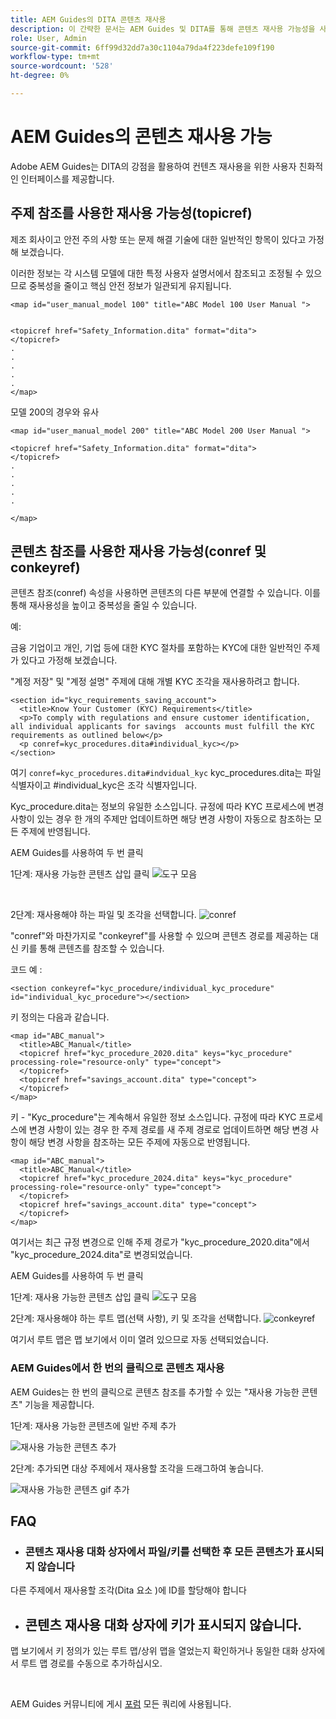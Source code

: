 ```yaml
---
title: AEM Guides의 DITA 콘텐츠 재사용
description: 이 간략한 문서는 AEM Guides 및 DITA를 통해 콘텐츠 재사용 가능성을 사용할 때 시간과 노력을 절약하는 방법을 설명합니다
role: User, Admin
source-git-commit: 6ff99d32dd7a30c1104a79da4f223defe109f190
workflow-type: tm+mt
source-wordcount: '528'
ht-degree: 0%

---
```


# AEM Guides의 콘텐츠 재사용 가능

Adobe AEM Guides는 DITA의 강점을 활용하여 컨텐츠 재사용을 위한 사용자 친화적인 인터페이스를 제공합니다.

## 주제 참조를 사용한 재사용 가능성(topicref)



제조 회사이고 안전 주의 사항 또는 문제 해결 기술에 대한 일반적인 항목이 있다고 가정해 보겠습니다.

이러한 정보는 각 시스템 모델에 대한 특정 사용자 설명서에서 참조되고 조정될 수 있으므로 중복성을 줄이고 핵심 안전 정보가 일관되게 유지됩니다.

```
<map id="user_manual_model 100" title="ABC Model 100 User Manual ">


<topicref href="Safety_Information.dita" format="dita">
</topicref>
.
.
.
.
.
</map>
```


모델 200의 경우와 유사

```
<map id="user_manual_model 200" title="ABC Model 200 User Manual ">

<topicref href="Safety_Information.dita" format="dita">
</topicref>
.
.
.
.
.
  
</map>
```

## 콘텐츠 참조를 사용한 재사용 가능성(conref 및 conkeyref)

콘텐츠 참조(conref) 속성을 사용하면 콘텐츠의 다른 부분에 연결할 수 있습니다. 이를 통해 재사용성을 높이고 중복성을 줄일 수 있습니다.

예:

금융 기업이고 개인, 기업 등에 대한 KYC 절차를 포함하는 KYC에 대한 일반적인 주제가 있다고 가정해 보겠습니다.

&quot;계정 저장&quot; 및 &quot;계정 설명&quot; 주제에 대해 개별 KYC 조각을 재사용하려고 합니다.

```
<section id="kyc_requirements_saving_account">
  <title>Know Your Customer (KYC) Requirements</title>
  <p>To comply with regulations and ensure customer identification, all individual applicants for savings  accounts must fulfill the KYC requirements as outlined below</p>
  <p conref=kyc_procedures.dita#individual_kyc></p>
</section>
```

여기 `conref=kyc_procedures.dita#indvidual_kyc` kyc_procedures.dita는 파일 식별자이고 #individual_kyc은 조각 식별자입니다.

Kyc_procedure.dita는 정보의 유일한 소스입니다. 규정에 따라 KYC 프로세스에 변경 사항이 있는 경우 한 개의 주제만 업데이트하면 해당 변경 사항이 자동으로 참조하는 모든 주제에 반영됩니다.

AEM Guides를 사용하여 두 번 클릭

1단계: 재사용 가능한 콘텐츠 삽입 클릭
![도구 모음](../../assets/publishing/content-reusability_image1.png)

<br>

2단계: 재사용해야 하는 파일 및 조각을 선택합니다.
![conref](../../assets/publishing/content-reusability_image2.png)

&quot;conref&quot;와 마찬가지로 &quot;conkeyref&quot;를 사용할 수 있으며 콘텐츠 경로를 제공하는 대신 키를 통해 콘텐츠를 참조할 수 있습니다.

코드 예 :

```
<section conkeyref="kyc_procedure/individual_kyc_procedure" id="individual_kyc_procedure"></section>
```

키 정의는 다음과 같습니다.

```
<map id="ABC_manual">
  <title>ABC_Manual</title>
  <topicref href="kyc_procedure_2020.dita" keys="kyc_procedure" processing-role="resource-only" type="concept">
  </topicref>
  <topicref href="savings_account.dita" type="concept">
  </topicref>
</map>
```

키 - &quot;Kyc_procedure&quot;는 계속해서 유일한 정보 소스입니다. 규정에 따라 KYC 프로세스에 변경 사항이 있는 경우 한 주제 경로를 새 주제 경로로 업데이트하면 해당 변경 사항이 해당 변경 사항을 참조하는 모든 주제에 자동으로 반영됩니다.

```
<map id="ABC_manual">
  <title>ABC_Manual</title>
  <topicref href="kyc_procedure_2024.dita" keys="kyc_procedure" processing-role="resource-only" type="concept">
  </topicref>
  <topicref href="savings_account.dita" type="concept">
  </topicref>
</map>
```

여기서는 최근 규정 변경으로 인해 주제 경로가 &quot;kyc_procedure_2020.dita&quot;에서 &quot;kyc_procedure_2024.dita&quot;로 변경되었습니다.

AEM Guides를 사용하여 두 번 클릭

1단계: 재사용 가능한 콘텐츠 삽입 클릭
![도구 모음](../../assets/publishing/content-reusability_image1.png)

2단계: 재사용해야 하는 루트 맵(선택 사항), 키 및 조각을 선택합니다.
![conkeyref](../../assets/publishing/content-reusability_image3.png)

여기서 루트 맵은 맵 보기에서 이미 열려 있으므로 자동 선택되었습니다.


### AEM Guides에서 한 번의 클릭으로 콘텐츠 재사용

AEM Guides는 한 번의 클릭으로 콘텐츠 참조를 추가할 수 있는 &quot;재사용 가능한 콘텐츠&quot; 기능을 제공합니다.

1단계: 재사용 가능한 콘텐츠에 일반 주제 추가

![재사용 가능한 콘텐츠 추가](../../assets/publishing/content-reusability_image4.png)

2단계: 추가되면 대상 주제에서 재사용할 조각을 드래그하여 놓습니다.

![재사용 가능한 콘텐츠 gif 추가](../../assets/publishing/content-reusability_image5.gif)



## FAQ

- ### 콘텐츠 재사용 대화 상자에서 파일/키를 선택한 후 모든 콘텐츠가 표시되지 않습니다

다른 주제에서 재사용할 조각(Dita 요소 )에 ID를 할당해야 합니다

- ## 콘텐츠 재사용 대화 상자에 키가 표시되지 않습니다.

맵 보기에서 키 정의가 있는 루트 맵/상위 맵을 열었는지 확인하거나 동일한 대화 상자에서 루트 맵 경로를 수동으로 추가하십시오.


<br>


AEM Guides 커뮤니티에 게시 [포럼](https://experienceleaguecommunities.adobe.com/t5/experience-manager-guides/ct-p/aem-xml-documentation) 모든 쿼리에 사용됩니다.

